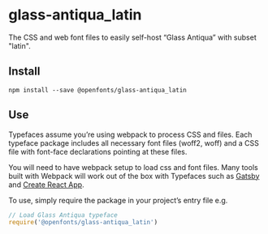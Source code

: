 
# glass-antiqua_latin

The CSS and web font files to easily self-host “Glass Antiqua” with subset "latin".

## Install

`npm install --save @openfonts/glass-antiqua_latin`

## Use

Typefaces assume you’re using webpack to process CSS and files. Each typeface
package includes all necessary font files (woff2, woff) and a CSS file with
font-face declarations pointing at these files.

You will need to have webpack setup to load css and font files. Many tools built
with Webpack will work out of the box with Typefaces such as [Gatsby](https://github.com/gatsbyjs/gatsby)
and [Create React App](https://github.com/facebookincubator/create-react-app).

To use, simply require the package in your project’s entry file e.g.

```javascript
// Load Glass Antiqua typeface
require('@openfonts/glass-antiqua_latin')
```
